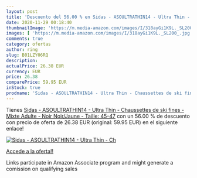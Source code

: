 ```yaml
---
layout: post
title: 'Descuento del 56.00 % en Sidas - ASOULTRATHIN14 - Ultra Thin - Ch'
date: 2020-11-29 00:18:40
thumbnailImage: 'https://m.media-amazon.com/images/I/318ayGi1K9L._SL200_.jpg'
images: [ 'https://m.media-amazon.com/images/I/318ayGi1K9L._SL200_.jpg' ]
comments: true
category: ofertas
author: ring
slug: B01LZY06RQ
description:
actualPrice: 26.38 EUR
currency: EUR
price: 26.38
comparePrice: 59.95 EUR
inStock: true
prodname: 'Sidas - ASOULTRATHIN14 - Ultra Thin - Chaussettes de ski fines - Mixte Adulte - Noir  Noir/Jaune  - Taille: 45-47'
---
```


Tienes [Sidas - ASOULTRATHIN14 - Ultra Thin - Chaussettes de ski fines - Mixte Adulte - Noir  Noir/Jaune  - Taille: 45-47](https://www.amazon.fr/dp/B01LZY06RQ/?tag=tolees0d-21) con un 56.00 % de descuento con precio de oferta de 26.38 EUR (original: 59.95 EUR) en el siguiente enlace!

[![Sidas - ASOULTRATHIN14 - Ultra Thin - Ch](https://m.media-amazon.com/images/I/318ayGi1K9L._SL200_.jpg)](https://www.amazon.fr/dp/B01LZY06RQ/?tag=tolees0d-21)

[Accede a la oferta!!](https://www.amazon.fr/dp/B01LZY06RQ/?tag=tolees0d-21)

Links participate in Amazon Associate program and might generate a comission on qualifying sales


